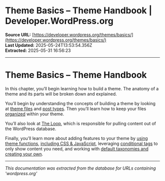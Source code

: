 # Theme Basics – Theme Handbook | Developer.WordPress.org

**Source URL:** [https://developer.wordpress.org/themes/basics/](https://developer.wordpress.org/themes/basics/)  
**Last Updated:** 2025-05-24T13:53:54.356Z  
**Extracted:** 2025-05-31 16:56:23

---

# Theme Basics – Theme Handbook

In this chapter, you’ll begin learning how to build a theme. The anatomy of a theme and its parts will be broken down and explained.

You’ll begin by understanding the concepts of building a theme by looking at [theme files](https://developer.wordpress.org/themes/basics/template-files/) and [post types](https://developer.wordpress.org/themes/basics/post-types/). Then you’ll learn how to keep your files [organized](https://developer.wordpress.org/themes/basics/organizing-theme-files/) within your theme.

You’ll also look at [The Loop](https://developer.wordpress.org/themes/basics/the-loop/ "The Loop"), which is responsible for pulling content out of the WordPress database.

Finally, you’ll learn more about adding features to your theme by [using theme functions](https://developer.wordpress.org/themes/basics/theme-functions/ "Theme Functions"), [including CSS & JavaScript](https://developer.wordpress.org/themes/basics/including-css-javascript/ "Including CSS & JavaScript"), leveraging [conditional tags](https://developer.wordpress.org/themes/basics/conditional-tags/ "Conditional Tags") to only show content you need, and working with [default taxonomies and creating your own](https://developer.wordpress.org/themes/basics/categories-tags-custom-taxonomies/).

---

*This documentation was extracted from the database for URLs containing 'wordpress.org'*

